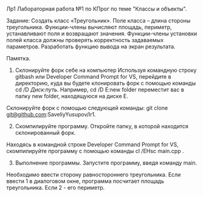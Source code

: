 Лр1
Лабораторная работа №1 по КПрог по теме "Классы и объекты".

Задание:
Создать класс «Треугольник». 
Поле класса – длина стороны треугольника. 
Функции-члены вычисляют площадь, периметр, устанавливают поля и возвращают значения. 
Функции-члены установки полей класса должны проверять корректность задаваемых параметров. Разработать функцию вывода на экран результата.

Памятка.
1. Склонируйте форк себе на компьютер
Используя командную строку gitbash или Developer Command Prompt for VS, перейдите в директорию, куда вы будете клонировать форк с помощью команды cd /D *Диск:путь*. Например, cd /D E:new folder переместит вас в папку new folder, находящуюся на диске E.

Склонируйте форк с помощью следующей команды: git clone git@github.com:SaveliyYusupov/lr1.

2. Скомпилируйте программу.
Откройте папку, в которой находится склонированный форк.

Находясь в командной строке Developer Command Prompt for VS, скомпилируйте программу с помощью команды cl /EHsc main.cpp .

3. Выполнение программы.
Запустите программу, введя команду main.

Необходимо ввести сторону равностороннего треугольника.
Если ввести 1 в диалоговом окне, программа посчитает площадь треугольника.
Если 2 - его периметр.
